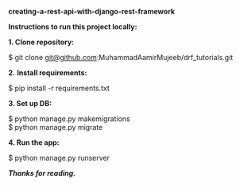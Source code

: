 **creating-a-rest-api-with-django-rest-framework**

**Instructions to run this project locally:**

**1. Clone repository:**

$ git clone git@github.com:MuhammadAamirMujeeb/drf_tutorials.git

**2.** **Install requirements:**

$ pip install -r requirements.txt  

**3. Set up DB:**

$ python manage.py makemigrations   
$ python manage.py migrate   

**4. Run the app:**

$ python manage.py runserver  

_**Thanks for reading.**_
